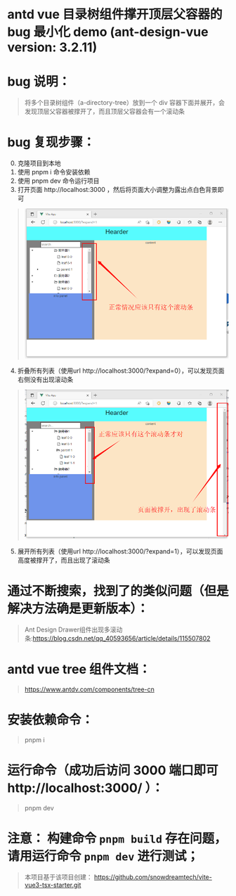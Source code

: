# antd vue 目录树组件撑开顶层父容器的bug 最小化 demo (ant-design-vue version: 3.2.11)

# bug 说明：
>将多个目录树组件（a-directory-tree）放到一个 div 容器下面并展开，会发现顶层父容器被撑开了，而且顶层父容器会有一个滚动条 

# bug 复现步骤：
0. 克隆项目到本地
1. 使用 pnpm i 命令安装依赖
2. 使用 pnpm dev 命令运行项目
3. 打开页面  http://localhost:3000 ，然后将页面大小调整为露出点白色背景即可
>![正常状态截图](public/correct.png)
4. 折叠所有列表（使用url http://localhost:3000/?expand=0），可以发现页面右侧没有出现滚动条
>![bug截图](public/bug.png)
5. 展开所有列表（使用url  http://localhost:3000/?expand=1），可以发现页面高度被撑开了，而且出现了滚动条

# 通过不断搜索，找到了的类似问题（但是解决方法确是更新版本）：
> Ant Design Drawer组件出现多滚动条:https://blog.csdn.net/qq_40593656/article/details/115507802


# 

# antd vue tree 组件文档：
> https://www.antdv.com/components/tree-cn

# 安装依赖命令：
> pnpm i

# 运行命令（成功后访问 3000 端口即可 http://localhost:3000/ ）：
> pnpm dev

# 注意： 构建命令 `pnpm build` 存在问题，请用运行命令 `pnpm dev` 进行测试；

>本项目基于该项目创建：
>https://github.com/snowdreamtech/vite-vue3-tsx-starter.git